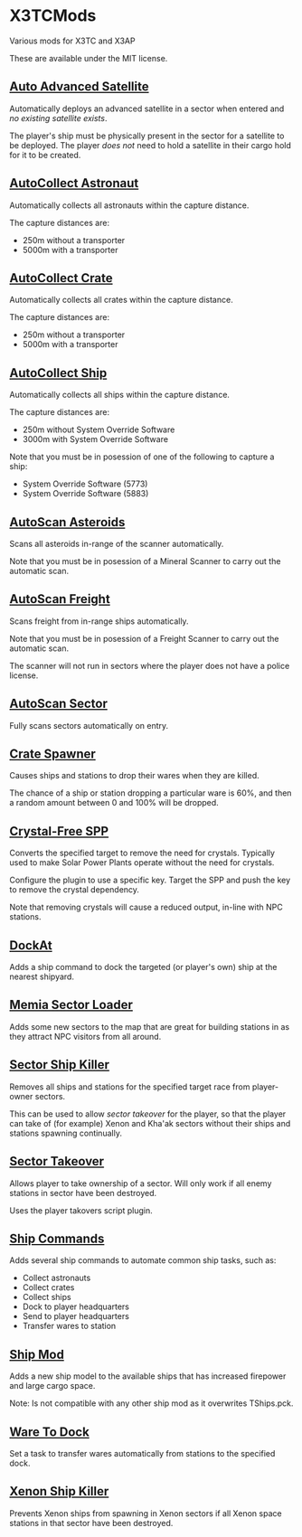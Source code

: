# X3TCMods
Various mods for X3TC and X3AP

These are available under the MIT license.

## [Auto Advanced Satellite](/Memia%20Auto%20Advanced%20Satellite)
Automatically deploys an advanced satellite in a sector when entered and *no existing satellite exists*.

The player's ship must be physically present in the sector for a satellite to be deployed. The player *does not* need to hold a satellite in their cargo hold for it to be created.

## [AutoCollect Astronaut](/Memia%20AutoCollect%20Astronaut)
Automatically collects all astronauts within the capture distance.

The capture distances are:
- 250m without a transporter
- 5000m with a transporter

## [AutoCollect Crate](/Memia%20AutoCollect%20Crate)
Automatically collects all crates within the capture distance.

The capture distances are:
- 250m without a transporter
- 5000m with a transporter

## [AutoCollect Ship](/Memia%20AutoCollect%20Ship)
Automatically collects all ships within the capture distance.

The capture distances are:
- 250m without System Override Software
- 3000m with System Override Software

Note that you must be in posession of one of the following to capture a ship:
- System Override Software (5773)
- System Override Software (5883)

## [AutoScan Asteroids](/Memia%20AutoScan%20Asteroids)
Scans all asteroids in-range of the scanner automatically.

Note that you must be in posession of a Mineral Scanner to carry out the automatic scan.

## [AutoScan Freight](/Memia%20AutoScan%20Freight)
Scans freight from in-range ships automatically.

Note that you must be in posession of a Freight Scanner to carry out the automatic scan.

The scanner will not run in sectors where the player does not have a police license.

## [AutoScan Sector](/Memia%20AutoScan%20Sector)
Fully scans sectors automatically on entry.

## [Crate Spawner](/Memia%20Crate%20Spawner)
Causes ships and stations to drop their wares when they are killed.

The chance of a ship or station dropping a particular ware is 60%, and then a random amount between 0 and 100% will be dropped.

## [Crystal-Free SPP](/Memia%20Crystal-Free%20SPP)
Converts the specified target to remove the need for crystals.  Typically used to make Solar Power Plants operate without the need for crystals.

Configure the plugin to use a specific key. Target the SPP and push the key to remove the crystal dependency.

Note that removing crystals will cause a reduced output, in-line with NPC stations.

## [DockAt](/Memia%20DockAt)
Adds a ship command to dock the targeted (or player's own) ship at the nearest shipyard. 

## [Memia Sector Loader](/Memia%20Sector%20Loader)
Adds some new sectors to the map that are great for building stations in as they attract NPC visitors from all around.

## [Sector Ship Killer](/Memia%20Sector%20Ship%20Killer)
Removes all ships and stations for the specified target race from player-owner sectors.

This can be used to allow *sector takeover* for the player, so that the player can take of (for example) Xenon and Kha'ak sectors without their ships and stations spawning continually.

## [Sector Takeover](/Memia%20Sector%20Takeover)
Allows player to take ownership of a sector.  Will only work if all enemy stations in sector have been destroyed.

Uses the player takovers script plugin.

## [Ship Commands](/Memia%20Ship%20Commands)
Adds several ship commands to automate common ship tasks, such as:

- Collect astronauts
- Collect crates
- Collect ships
- Dock to player headquarters
- Send to player headquarters
- Transfer wares to station

## [Ship Mod](/Memia%20Ship%20Mod)
Adds a new ship model to the available ships that has increased firepower and large cargo space.

Note: Is not compatible with any other ship mod as it overwrites TShips.pck.

## [Ware To Dock](/Memia%20WareToDock)
Set a task to transfer wares automatically from stations to the specified dock.

## [Xenon Ship Killer](/Memia%20Xenon%20Ship%20Killer)
Prevents Xenon ships from spawning in Xenon sectors if all Xenon space stations in that sector have been destroyed.
